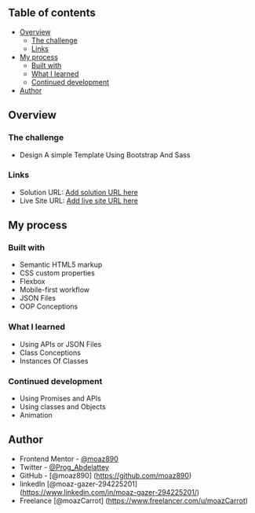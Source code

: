 ## Table of contents

- [Overview](#overview)
  - [The challenge](#the-challenge)
  - [Links](#links)
- [My process](#my-process)
  - [Built with](#built-with)
  - [What I learned](#what-i-learned)
  - [Continued development](#continued-development)
- [Author](#author)

## Overview

### The challenge

- Design A simple Template Using Bootstrap And Sass
### Links

- Solution URL: [Add solution URL here](https://github.com/moaz890/BlogTemplate)
- Live Site URL: [Add live site URL here](https://moaz890.github.io/BlogTemplate/)

## My process

### Built with

- Semantic HTML5 markup
- CSS custom properties
- Flexbox
- Mobile-first workflow
- JSON Files
- OOP Conceptions

### What I learned
- Using APIs or JSON Files
- Class Conceptions
- Instances Of Classes 
### Continued development

- Using Promises and APIs
- Using classes and Objects 
- Animation 

## Author


- Frontend Mentor - [@moaz890](https://www.frontendmentor.io/profile/moaz890)
- Twitter - [@Prog_Abdelattey](https://www.twitter.com/Prog_Abdelattey)
- GitHub - [@moaz890] (https://github.com/moaz890)
- linkedIn [@moaz-gazer-294225201] (https://www.linkedin.com/in/moaz-gazer-294225201/)
- Freelance [@moazCarrot] (https://www.freelancer.com/u/moazCarrot)
